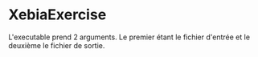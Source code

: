 # XebiaExercise
L'executable prend 2 arguments. Le premier étant le fichier d'entrée et le deuxième le fichier de sortie.
